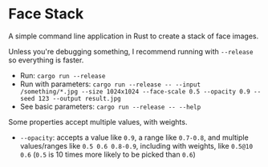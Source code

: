 # Face Stack

A simple command line application in Rust to create a stack of face images.

Unless you're debugging something, I recommend running with `--release` so everything is faster.

* Run: `cargo run --release`
* Run with parameters: `cargo run --release -- --input /something/*.jpg --size 1024x1024 --face-scale 0.5 --opacity 0.9 --seed 123 --output result.jpg`
* See basic parameters: `cargo run --release -- --help`

Some properties accept multiple values, with weights.

* `--opacity`: accepts a value like `0.9`, a range like `0.7-0.8`, and multiple values/ranges like `0.5 0.6 0.8-0.9`, including with weights, like `0.5@10 0.6` (`0.5` is 10 times more likely to be picked than `0.6`)
